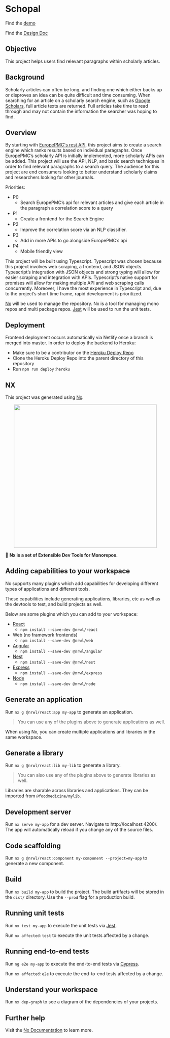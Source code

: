 # Schopal
Find the [demo](https://schopal.netlify.app/#/)

Find the [Design Doc](https://docs.google.com/document/d/1Kcmq8WQPmOR5ij3Ew3ZLjD97PZUZ5lFbQ5T8dc-39Ag/edit#)

## Objective

This project helps users find relevant paragraphs within scholarly articles.

## Background

Scholarly articles can often be long, and finding one which either backs up or disproves an idea can be quite difficult and time consuming. When searching for an article on a scholarly search engine, such as [Google Scholars](https://scholar.google.com/), full article texts are returned. Full articles take time to read through and may not contain the information the searcher was hoping to find.

## Overview
By starting with [EuropePMC's rest API](https://europepmc.org/RestfulWebService), this project aims to create a search engine which ranks results based on individual paragraphs. Once EuropePMC’s scholarly API is initially implemented, more scholarly APIs can be added.
This project will use the API, NLP, and basic search techniques in order to find relevant paragraphs to a search query. 
The audience for this project are end consumers looking to better understand scholarly claims and researchers looking for other journals.

Priorities:
- P0
  -  Search EuropePMC’s api for relevant articles and give each article in the paragraph a correlation score to a query
- P1
  - Create a frontend for the Search Engine
- P2
  - Improve the correlation score via an NLP classifier.
- P3
  - Add in more APIs to go alongside EuropePMC’s api
- P4
  - Mobile friendly view
  
This project will be built using Typescript. Typescript was chosen because this project involves web scraping, a frontend, and JSON objects. Typescript’s integration with JSON objects and strong typing will allow for easier scraping and integration with APIs. Typescript’s native support for promises will allow for making multiple API and web scraping calls concurrently.
Moreover, I have the most experience in Typescript and, due to the project’s short time frame, rapid development is prioritized.

[Nx](https://nx.dev/) will be used to manage the repository. Nx is a tool for managing mono repos and multi package repos. [Jest](https://jestjs.io/) will be used to run the unit tests.


## Deployment
Frontend deployment occurs automatically via Netlify once a branch is merged into master.
In order to deploy the backend to Heroku:
- Make sure to be a contributor on the [Heroku Deploy Repo](https://github.com/Lev-Stambler/schopal-heroku-deploy)
- Clone the Heroku Deploy Repo into the parent directory of this repository
- Run `npm run deploy:heroku` 

## NX

This project was generated using [Nx](https://nx.dev).

<p align="center"><img src="https://raw.githubusercontent.com/nrwl/nx/master/nx-logo.png" width="450"></p>

🔎 **Nx is a set of Extensible Dev Tools for Monorepos.**

## Adding capabilities to your workspace

Nx supports many plugins which add capabilities for developing different types of applications and different tools.

These capabilities include generating applications, libraries, etc as well as the devtools to test, and build projects as well.

Below are some plugins which you can add to your workspace:

- [React](https://reactjs.org)
  - `npm install --save-dev @nrwl/react`
- Web (no framework frontends)
  - `npm install --save-dev @nrwl/web`
- [Angular](https://angular.io)
  - `npm install --save-dev @nrwl/angular`
- [Nest](https://nestjs.com)
  - `npm install --save-dev @nrwl/nest`
- [Express](https://expressjs.com)
  - `npm install --save-dev @nrwl/express`
- [Node](https://nodejs.org)
  - `npm install --save-dev @nrwl/node`

## Generate an application

Run `nx g @nrwl/react:app my-app` to generate an application.

> You can use any of the plugins above to generate applications as well.

When using Nx, you can create multiple applications and libraries in the same workspace.

## Generate a library

Run `nx g @nrwl/react:lib my-lib` to generate a library.

> You can also use any of the plugins above to generate libraries as well.

Libraries are sharable across libraries and applications. They can be imported from `@foodmedicine/mylib`.

## Development server

Run `nx serve my-app` for a dev server. Navigate to http://localhost:4200/. The app will automatically reload if you change any of the source files.

## Code scaffolding

Run `nx g @nrwl/react:component my-component --project=my-app` to generate a new component.

## Build

Run `nx build my-app` to build the project. The build artifacts will be stored in the `dist/` directory. Use the `--prod` flag for a production build.

## Running unit tests

Run `nx test my-app` to execute the unit tests via [Jest](https://jestjs.io).

Run `nx affected:test` to execute the unit tests affected by a change.

## Running end-to-end tests

Run `ng e2e my-app` to execute the end-to-end tests via [Cypress](https://www.cypress.io).

Run `nx affected:e2e` to execute the end-to-end tests affected by a change.

## Understand your workspace

Run `nx dep-graph` to see a diagram of the dependencies of your projects.

## Further help

Visit the [Nx Documentation](https://nx.dev) to learn more.
